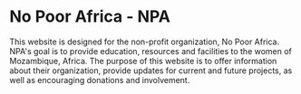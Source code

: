 # No Poor Africa - NPA

This website is designed for the non-profit organization, No Poor Africa. NPA's goal is to provide education, resources and facilities to the women of Mozambique, Africa. The purpose of this website is to offer information about their organization, provide updates for current and future projects, as well as encouraging donations and involvement. 
